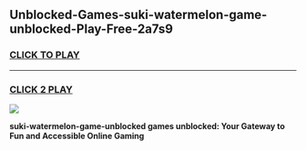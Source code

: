 
## Unblocked-Games-suki-watermelon-game-unblocked-Play-Free-2a7s9
<h3>
<a href="https://premium76.site?title=suki-watermelon-game-unblocked&ref=22A">CLICK TO PLAY</a></h3>
<hr>

<h3>
<a href="https://premium76.site?title=suki-watermelon-game-unblocked&ref=22A">CLICK 2 PLAY</a>
  
</h3>

<a href="https://premium76.site?title=suki-watermelon-game-unblocked&ref=22A"><img src="https://clearcache.store/games.png"></a>


**suki-watermelon-game-unblocked games unblocked: Your Gateway to Fun and Accessible Online Gaming**
